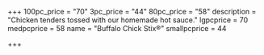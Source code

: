 +++
100pc_price = "70"
3pc_price = "44"
80pc_price = "58"
description = "Chicken tenders tossed with our homemade hot sauce."
lgpcprice = 70
medpcprice = 58
name = "Buffalo Chick Stix®"
smallpcprice = 44

+++
